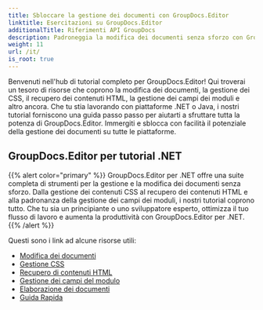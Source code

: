 ```yaml
---
title: Sbloccare la gestione dei documenti con GroupDocs.Editor
linktitle: Esercitazioni su GroupDocs.Editor
additionalTitle: Riferimenti API GroupDocs
description: Padroneggia la modifica dei documenti senza sforzo con GroupDocs.Editor per .NET e Java. Semplifica il flusso di lavoro, gestisci CSS, recupera contenuti HTML e altro ancora!
weight: 11
url: /it/
is_root: true
---
```


Benvenuti nell'hub di tutorial completo per GroupDocs.Editor! Qui troverai un tesoro di risorse che coprono la modifica dei documenti, la gestione dei CSS, il recupero dei contenuti HTML, la gestione dei campi dei moduli e altro ancora. Che tu stia lavorando con piattaforme .NET o Java, i nostri tutorial forniscono una guida passo passo per aiutarti a sfruttare tutta la potenza di GroupDocs.Editor. Immergiti e sblocca con facilità il potenziale della gestione dei documenti su tutte le piattaforme.


## GroupDocs.Editor per tutorial .NET
{{% alert color="primary" %}}
GroupDocs.Editor per .NET offre una suite completa di strumenti per la gestione e la modifica dei documenti senza sforzo. Dalla gestione dei contenuti CSS al recupero dei contenuti HTML e alla padronanza della gestione dei campi dei moduli, i nostri tutorial coprono tutto. Che tu sia un principiante o uno sviluppatore esperto, ottimizza il tuo flusso di lavoro e aumenta la produttività con GroupDocs.Editor per .NET.
{{% /alert %}}

Questi sono i link ad alcune risorse utili:
 
- [Modifica dei documenti](./net/document-editing/)
- [Gestione CSS](./net/css-handling/)
- [Recupero di contenuti HTML](./net/html-content-retrieval/)
- [Gestione dei campi del modulo](./net/form-field-management/)
- [Elaborazione dei documenti](./net/document-processing/)
- [Guida Rapida](./net/quick-start-guide/)